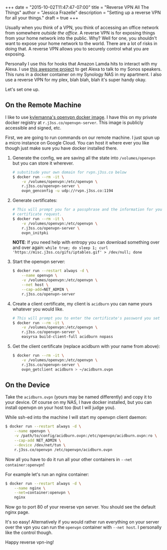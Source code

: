 +++
date = "2015-10-02T11:47:47-07:00"
title = "Reverse VPN All The Things"
author = "Jessica Frazelle"
description = "Setting up a reverse VPN for all your things."
draft = true
+++

Usually when you think of a VPN, you think of accessing an office network from
somewhere _outside the office_. A reverse VPN is for exposing things from your
home network into the public. Why? Well for one, you shouldn't want to expose
your home network to the world. There are a lot of risks in doing that.
A reverse VPN allows you to securely control what you are exposing.

Personally I use this for hooks that Amazon Lamda hits to interact with my
Alexa. I use [this awesome project](https://github.com/jishi/node-sonos-http-api)
to get Alexa to talk to my Sonos speakers. This runs in a docker container on
my Synology NAS in my apartment. I also use a reverse VPN for my plex, blah
blah, blah it's super handy okay.

Let's set one up.

## On the Remote Machine

I like to use [kylemanna's openvpn docker image](https://github.com/kylemanna/docker-openvpn).
I have this on my private docker registry at `r.j3ss.co/openvpn-server`.
This image is publicly accessible and signed, etc.

First, we are going to run commands on our remote machine. I just spun up
a micro instance on Google Cloud. You can host it where ever you like though
just make sure you have docker installed there.

1) Generate the config, we are saving all the state into `/volumes/openvpn` but
you can store it wherever.

    ```sh
    # substitude your own domain for rvpn.j3ss.co below
    $ docker run --rm -it \
        -v /volumes/openvpn:/etc/openvpn \
        r.j3ss.co/openvpn-server \
        ovpn_genconfig -u udp://rvpn.j3ss.co:1194
    ```

2) Generate certificates:

    ```sh
    # This will prompt you for a passphrase and the information for your
    # certificate request.
    $ docker run --rm -it \
        -v /volumes/openvpn:/etc/openvpn \
        r.j3ss.co/openvpn-server \
        ovpn_initpki
    ```

    **NOTE**: If you need help with entropy you can download something over and
    over again: `while true; do sleep 1; curl
    'https://misc.j3ss.co/gifs/iptables.gif' > /dev/null; done`

3) Start the openvpn server:

    ```sh
    $ docker run --restart always -d \
        --name openvpn \
        -v /volumes/openvpn:/etc/openvpn \
        --net host \
        --cap-add=NET_ADMIN \
        r.j3ss.co/openvpn-server
	```

4) Create a client certificate, my client is `acidburn` you can name yours
whatever you would like.

    ```sh
    # This will prompt you to enter the certificate's password you set in step 2
    $ docker run --rm -it \
        -v /volumes/openvpn:/etc/openvpn \
        r.j3ss.co/openvpn-server \
        easyrsa build-client-full acidburn nopass
    ```

5) Get the client certificate (replace acidburn with your name from above):

    ```sh
    $ docker run --rm -it \
		-v /volumes/openvpn:/etc/openvpn \
		r.j3ss.co/openvpn-server \
		ovpn_getclient acidburn > ~/acidburn.ovpn
    ```

## On the Device

Take the `acidburn.ovpn` (yours may be named differently) and copy it to your
device. Of course on my NAS, I have docker installed, but you can install
openvpn on your host too (but I will judge you).

While ssh-ed into the machine I will start my openvpn client daemon:

```sh
$ docker run --restart always -d \
    --name openvpn \
    -v /path/to/config/acidburn.ovpn:/etc/openvpn/acidburn.ovpn:ro \
    --cap-add NET_ADMIN \
    --device /dev/net/tun \
    r.j3ss.co/openvpn /etc/openvpn/acidburn.ovpn
```

Now all you have to do it run all your other containers in `--net
container:openvpn`!

For example let's run an nginx container:

```sh
$ docker run --restart always -d \
	--name nginx \
	--net=container:openvpn \
	nginx
```

Now go to port 80 of your reverse vpn server. You should see the default nginx
page.

It's so easy! Alternatively if you would rather run everything on your server
over the vpn you can run the `openvpn` container with `--net host`.
I personally like the control though.

Happy reverse vpn-ing!
